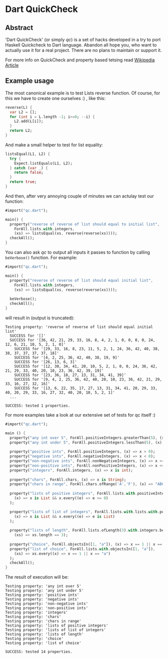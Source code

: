Dart QuickCheck
===============

Abstract
--------
'Dart QuickCheck' (or simply _qc_) is a set of hacks developed in a try to port Haskell Quickcheck to Dart language. Abandon all hope you, who want to actually use it for a real project.
There are no plans to maintain or support it.

For more info on QuickCheck and property based tetsing read [Wikipedia Article](http://en.wikipedia.org/wiki/QuickCheck)


Example usage
---
The most canonical example is to test Lists reverse function. Of course, for this we have to create one ourselves :) , like this: 

```dart
reverse(L) {
  var L2 = [];
  for (int i = L.length -1; i>=0; --i) {
    L2.add(L[i]);         
  }
  return L2;
}
```

And make a small helper to test for list equality:

```dart
listsEqual(L1, L2) {
  try {
    Expect.listEquals(L1, L2);
  } catch (var _) {
    return false;
  }
  return true;  
}
```

And then, after very annoying couple of minutes we can actulay test our function:

```dart
#import("qc.dart");

main() {
  property("reverse of reverse of list should equal to initial list",
    ForAll.lists.with.integers,
    (xs) => listsEqual(xs, reverse(reverse(xs))));
  checkAll();
}
```

You can also ask _qc_ to output all inputs it passes to function by calling `beVerbose()` function. For example:
```dart
#import("qc.dart");

main() {
  property("reverse of reverse of list should equal initial list",
    ForAll.lists.with.integers,
    (xs) => listsEqual(xs, reverse(reverse(xs))));
  
  beVerbose();
  checkAll();
}
```
will result in (output is truncated):
```
Testing property: 'reverse of reverse of list should equal initial list'
  SUCCESS for '[]'
  SUCCESS for '[36, 42, 21, 29, 33, 16, 8, 4, 2, 1, 0, 0, 0, 0, 24, 12, 6, 21, 10, 5, 2, 1, 0]'
	SUCCESS for '[29, 33, 16, 8, 23, 11, 5, 2, 1, 24, 36, 42, 40, 38, 38, 37, 37, 37, 37, 18]'
	SUCCESS for '[4, 2, 25, 36, 42, 40, 38, 19, 9]'
	SUCCESS for '[26, 13, 6, 3]'
	SUCCESS for '[12, 30, 34, 41, 20, 10, 5, 2, 1, 0, 0, 24, 36, 42, 21, 29, 33, 40, 20, 10, 23, 36, 42, 39, 19]'
	SUCCESS for '[23, 36, 18, 27, 13, 31, 34, 41, 39]'
	SUCCESS for '[9, 4, 2, 25, 36, 42, 40, 20, 10, 23, 36, 42, 21, 29, 33, 16, 27, 32, 16]'
	SUCCESS for '[13, 6, 22, 35, 17, 27, 13, 31, 34, 41, 20, 29, 33, 40, 20, 29, 33, 16, 27, 32, 40, 20, 10, 5, 2, 1]'
  ...

SUCCESS: tested 1 properties.

```



For more examples take a look at our extensive set of tests for qc itself :)
```dart
#import("qc.dart");

main () {
  property("any int over 5", ForAll.positiveIntegers.greaterThan(5), (x) => x > 5);
  property("any int under 5", ForAll.positiveIntegers.lessThan(5), (x) => x < 5); 
  
  property("positive ints", ForAll.positiveIntegers, (x) => x > 0);
  property("negative ints", ForAll.negativeIntegers, (x) => x < 0);
  property("non-negative ints", ForAll.nonNegativeIntegers, (x) => x >= 0);
  property("non-positive ints", ForAll.nonPositiveIntegers, (x) => x <= 0);
  property("integers", ForAll.integers, (x) => x is int);
  
  property("chars", ForAll.chars, (x) => x is String);
  property("chars in range", ForAll.chars.ofRange('A','F'), (x) => "ABCDEF".indexOf(x) != -1);
  
  property("lists of positive integers", ForAll.lists.with.positiveIntegers, 
    (x) => x is List && x.every((e) => e >= 0)
  );

  property("lists of list of integers", ForAll.lists.with.lists.with.positiveIntegers, 
    (x) => x is List && x.every((e) => e is List)
  );
  
  property("lists of length", ForAll.lists.ofLength(3).with.integers.between(1, 3), 
    (xs) => xs.length == 3);
  
  property("choice", ForAll.objectsIn([1, "a"]), (x) => x == 1 || x == "a");
  property("list of choice", ForAll.lists.with.objectsIn([1, "a"]), 
    (xs) => xs.every((x) => x == 1 || x == "a")
  );
  checkAll();
}

```

The result of execution will be:

```
Testing property: 'any int over 5'
Testing property: 'any int under 5'
Testing property: 'positive ints'
Testing property: 'negative ints'
Testing property: 'non-negative ints'
Testing property: 'non-positive ints'
Testing property: 'integers'
Testing property: 'chars'
Testing property: 'chars in range'
Testing property: 'lists of positive integers'
Testing property: 'lists of list of integers'
Testing property: 'lists of length'
Testing property: 'choice'
Testing property: 'list of choice'

SUCCESS: tested 14 properties.

```